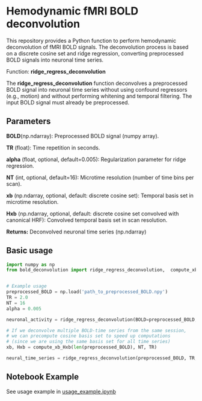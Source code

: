 # Hemodynamic fMRI BOLD deconvolution


This repository provides a Python function to perform hemodynamic deconvolution of fMRI BOLD signals. The deconvolution process is based on a discrete cosine set and ridge regression, converting preprocessed BOLD signals into neuronal time series.

Function: **ridge_regress_deconvolution**

The **ridge_regress_deconvolution** function deconvolves a preprocessed BOLD signal into neuronal time series without using confound regressors (e.g., motion) and without performing whitening and temporal filtering. The input BOLD signal must already be preprocessed.

## Parameters
**BOLD**(np.ndarray):
Preprocessed BOLD signal (numpy array).

**TR** (float): Time repetition in seconds.

**alpha** (float, optional, default=0.005): Regularization parameter for ridge regression.

**NT** (int, optional, default=16): Microtime resolution (number of time bins per scan).

**xb** (np.ndarray, optional, default: discrete cosine set): Temporal basis set in microtime resolution.

**Hxb**  (np.ndarray, optional, default: discrete cosine set convolved with canonical HRF): Convolved temporal basis set in scan resolution.

**Returns:** Deconvolved neuronal time series (np.ndarray)


## Basic usage
```python
import numpy as np
from bold_deconvolution import ridge_regress_deconvolution,  compute_xb_Hxb


# Example usage
preprocessed_BOLD = np.load('path_to_preprocessed_BOLD.npy')
TR = 2.0
NT = 16
alpha = 0.005

neuronal_activity = ridge_regress_deconvolution(BOLD=preprocessed_BOLD, TR=TR, alpha=alpha, NT=NT)

# If we deconvolve multiple BOLD-time series from the same session,
# we can precompute cosine basis set to speed up computations 
# (since we are using the same basis set for all time series)
xb, Hxb = compute_xb_Hxb(len(preprocessed_BOLD), NT, TR)

neural_time_series = ridge_regress_deconvolution(preprocessed_BOLD, TR, alpha, NT, xb=xb, Hxb=Hxb)


```

## Notebook Example

See usage example in [usage_example.ipynb](https://github.com/IHB-IBR-department/BOLD_deconvolution/blob/main/usage_example.ipynb)
